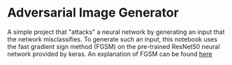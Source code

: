 # Adversarial Image Generator

A simple project that "attacks" a neural network by generating an input that the network misclassifies. To generate such an input, this notebook uses the fast gradient sign method (FGSM) on the pre-trained ResNet50 neural network provided by keras. An explanation of FGSM can be found [here](https://arxiv.org/pdf/1412.6572.pdf)